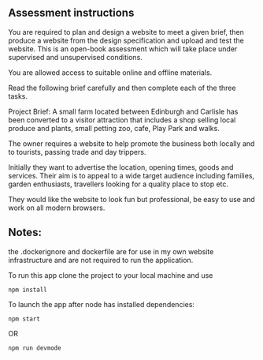 ## Assessment instructions
You are required to plan and design a website to meet a given brief, then produce a website from the design specification and upload and test the website.
This is an open-book assessment which will take place under supervised and unsupervised conditions. 

You are allowed access to suitable online and offline materials.

Read the following brief carefully and then complete each of the three tasks.

Project Brief:
A small farm located between Edinburgh and Carlisle has been converted to a visitor attraction that includes a shop selling local produce and plants, small petting zoo, cafe, Play Park and walks.


The owner requires a website to help promote the business both locally and to tourists, passing trade and day trippers.  

Initially they want to advertise the location, opening times, goods and services. Their aim is to appeal to a wide target audience including families, garden enthusiasts, travellers looking for a quality place to stop etc.

They would like the website to look fun but professional, be easy to use and work on all modern browsers.


## Notes: 
the .dockerignore and dockerfile are for use in my own website infrastructure and are not required to run the application. 

To run this app clone the project to your local machine and use 
```
npm install
```

To launch the app after node has installed dependencies:
```
npm start
```
OR
```
npm run devmode
```
